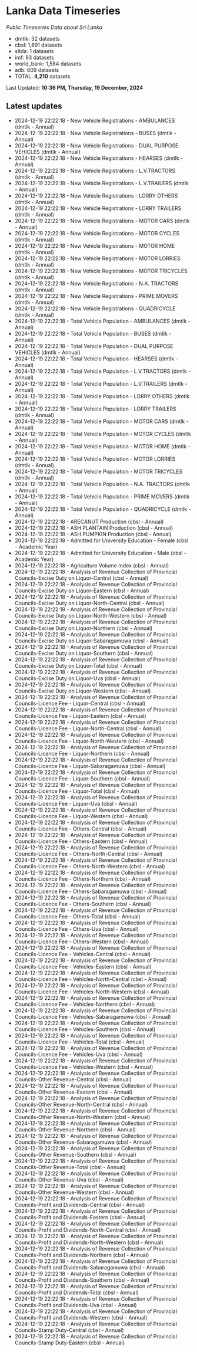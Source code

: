 # Lanka Data Timeseries
*Public Timeseries Data about Sri Lanka*

* dmtlk: 32 datasets
* cbsl: 1,891 datasets
* sltda: 1 datasets
* imf: 93 datasets
* world_bank: 1,584 datasets
* adb: 609 datasets
* TOTAL: **4,210** datasets

Last Updated: **10:36 PM, Thursday, 19 December, 2024**

## Latest updates

* 2024-12-19 22:22:18 - New Vehicle Registrations - AMBULANCES (dmtlk - Annual)
* 2024-12-19 22:22:18 - New Vehicle Registrations - BUSES (dmtlk - Annual)
* 2024-12-19 22:22:18 - New Vehicle Registrations - DUAL PURPOSE VEHICLES (dmtlk - Annual)
* 2024-12-19 22:22:18 - New Vehicle Registrations - HEARSES (dmtlk - Annual)
* 2024-12-19 22:22:18 - New Vehicle Registrations - L.V.TRACTORS (dmtlk - Annual)
* 2024-12-19 22:22:18 - New Vehicle Registrations - L.V.TRAILERS (dmtlk - Annual)
* 2024-12-19 22:22:18 - New Vehicle Registrations - LORRY OTHERS (dmtlk - Annual)
* 2024-12-19 22:22:18 - New Vehicle Registrations - LORRY TRAILERS (dmtlk - Annual)
* 2024-12-19 22:22:18 - New Vehicle Registrations - MOTOR CARS (dmtlk - Annual)
* 2024-12-19 22:22:18 - New Vehicle Registrations - MOTOR CYCLES (dmtlk - Annual)
* 2024-12-19 22:22:18 - New Vehicle Registrations - MOTOR HOME (dmtlk - Annual)
* 2024-12-19 22:22:18 - New Vehicle Registrations - MOTOR LORRIES (dmtlk - Annual)
* 2024-12-19 22:22:18 - New Vehicle Registrations - MOTOR TRICYCLES (dmtlk - Annual)
* 2024-12-19 22:22:18 - New Vehicle Registrations - N.A. TRACTORS (dmtlk - Annual)
* 2024-12-19 22:22:18 - New Vehicle Registrations - PRIME MOVERS (dmtlk - Annual)
* 2024-12-19 22:22:18 - New Vehicle Registrations - QUADRICYCLE (dmtlk - Annual)
* 2024-12-19 22:22:18 - Total Vehicle Population - AMBULANCES (dmtlk - Annual)
* 2024-12-19 22:22:18 - Total Vehicle Population - BUSES (dmtlk - Annual)
* 2024-12-19 22:22:18 - Total Vehicle Population - DUAL PURPOSE VEHICLES (dmtlk - Annual)
* 2024-12-19 22:22:18 - Total Vehicle Population - HEARSES (dmtlk - Annual)
* 2024-12-19 22:22:18 - Total Vehicle Population - L.V.TRACTORS (dmtlk - Annual)
* 2024-12-19 22:22:18 - Total Vehicle Population - L.V.TRAILERS (dmtlk - Annual)
* 2024-12-19 22:22:18 - Total Vehicle Population - LORRY OTHERS (dmtlk - Annual)
* 2024-12-19 22:22:18 - Total Vehicle Population - LORRY TRAILERS (dmtlk - Annual)
* 2024-12-19 22:22:18 - Total Vehicle Population - MOTOR CARS (dmtlk - Annual)
* 2024-12-19 22:22:18 - Total Vehicle Population - MOTOR CYCLES (dmtlk - Annual)
* 2024-12-19 22:22:18 - Total Vehicle Population - MOTOR HOME (dmtlk - Annual)
* 2024-12-19 22:22:18 - Total Vehicle Population - MOTOR LORRIES (dmtlk - Annual)
* 2024-12-19 22:22:18 - Total Vehicle Population - MOTOR TRICYCLES (dmtlk - Annual)
* 2024-12-19 22:22:18 - Total Vehicle Population - N.A. TRACTORS (dmtlk - Annual)
* 2024-12-19 22:22:18 - Total Vehicle Population - PRIME MOVERS (dmtlk - Annual)
* 2024-12-19 22:22:18 - Total Vehicle Population - QUADRICYCLE (dmtlk - Annual)
* 2024-12-19 22:22:18 - ARECANUT Production (cbsl - Annual)
* 2024-12-19 22:22:18 - ASH PLANTAIN Production (cbsl - Annual)
* 2024-12-19 22:22:18 - ASH PUMPKIN Production (cbsl - Annual)
* 2024-12-19 22:22:18 - Admitted for University Education - Female (cbsl - Academic Year)
* 2024-12-19 22:22:18 - Admitted for University Education - Male (cbsl - Academic Year)
* 2024-12-19 22:22:18 - Agriculture Volume Index (cbsl - Annual)
* 2024-12-19 22:22:18 - Analysis of Revenue Collection of Provincial Councils-Excise Duty on Liquor-Central (cbsl - Annual)
* 2024-12-19 22:22:18 - Analysis of Revenue Collection of Provincial Councils-Excise Duty on Liquor-Eastern (cbsl - Annual)
* 2024-12-19 22:22:18 - Analysis of Revenue Collection of Provincial Councils-Excise Duty on Liquor-North-Central (cbsl - Annual)
* 2024-12-19 22:22:18 - Analysis of Revenue Collection of Provincial Councils-Excise Duty on Liquor-North-Western (cbsl - Annual)
* 2024-12-19 22:22:18 - Analysis of Revenue Collection of Provincial Councils-Excise Duty on Liquor-Northern (cbsl - Annual)
* 2024-12-19 22:22:18 - Analysis of Revenue Collection of Provincial Councils-Excise Duty on Liquor-Sabaragamuwa (cbsl - Annual)
* 2024-12-19 22:22:18 - Analysis of Revenue Collection of Provincial Councils-Excise Duty on Liquor-Southern (cbsl - Annual)
* 2024-12-19 22:22:18 - Analysis of Revenue Collection of Provincial Councils-Excise Duty on Liquor-Total (cbsl - Annual)
* 2024-12-19 22:22:18 - Analysis of Revenue Collection of Provincial Councils-Excise Duty on Liquor-Uva (cbsl - Annual)
* 2024-12-19 22:22:18 - Analysis of Revenue Collection of Provincial Councils-Excise Duty on Liquor-Western (cbsl - Annual)
* 2024-12-19 22:22:18 - Analysis of Revenue Collection of Provincial Councils-Licence Fee - Liquor-Central (cbsl - Annual)
* 2024-12-19 22:22:18 - Analysis of Revenue Collection of Provincial Councils-Licence Fee - Liquor-Eastern (cbsl - Annual)
* 2024-12-19 22:22:18 - Analysis of Revenue Collection of Provincial Councils-Licence Fee - Liquor-North-Central (cbsl - Annual)
* 2024-12-19 22:22:18 - Analysis of Revenue Collection of Provincial Councils-Licence Fee - Liquor-North-Western (cbsl - Annual)
* 2024-12-19 22:22:18 - Analysis of Revenue Collection of Provincial Councils-Licence Fee - Liquor-Northern (cbsl - Annual)
* 2024-12-19 22:22:18 - Analysis of Revenue Collection of Provincial Councils-Licence Fee - Liquor-Sabaragamuwa (cbsl - Annual)
* 2024-12-19 22:22:18 - Analysis of Revenue Collection of Provincial Councils-Licence Fee - Liquor-Southern (cbsl - Annual)
* 2024-12-19 22:22:18 - Analysis of Revenue Collection of Provincial Councils-Licence Fee - Liquor-Total (cbsl - Annual)
* 2024-12-19 22:22:18 - Analysis of Revenue Collection of Provincial Councils-Licence Fee - Liquor-Uva (cbsl - Annual)
* 2024-12-19 22:22:18 - Analysis of Revenue Collection of Provincial Councils-Licence Fee - Liquor-Western (cbsl - Annual)
* 2024-12-19 22:22:18 - Analysis of Revenue Collection of Provincial Councils-Licence Fee - Others-Central (cbsl - Annual)
* 2024-12-19 22:22:18 - Analysis of Revenue Collection of Provincial Councils-Licence Fee - Others-Eastern (cbsl - Annual)
* 2024-12-19 22:22:18 - Analysis of Revenue Collection of Provincial Councils-Licence Fee - Others-North-Central (cbsl - Annual)
* 2024-12-19 22:22:18 - Analysis of Revenue Collection of Provincial Councils-Licence Fee - Others-North-Western (cbsl - Annual)
* 2024-12-19 22:22:18 - Analysis of Revenue Collection of Provincial Councils-Licence Fee - Others-Northern (cbsl - Annual)
* 2024-12-19 22:22:18 - Analysis of Revenue Collection of Provincial Councils-Licence Fee - Others-Sabaragamuwa (cbsl - Annual)
* 2024-12-19 22:22:18 - Analysis of Revenue Collection of Provincial Councils-Licence Fee - Others-Southern (cbsl - Annual)
* 2024-12-19 22:22:18 - Analysis of Revenue Collection of Provincial Councils-Licence Fee - Others-Total (cbsl - Annual)
* 2024-12-19 22:22:18 - Analysis of Revenue Collection of Provincial Councils-Licence Fee - Others-Uva (cbsl - Annual)
* 2024-12-19 22:22:18 - Analysis of Revenue Collection of Provincial Councils-Licence Fee - Others-Western (cbsl - Annual)
* 2024-12-19 22:22:18 - Analysis of Revenue Collection of Provincial Councils-Licence Fee - Vehicles-Central (cbsl - Annual)
* 2024-12-19 22:22:18 - Analysis of Revenue Collection of Provincial Councils-Licence Fee - Vehicles-Eastern (cbsl - Annual)
* 2024-12-19 22:22:18 - Analysis of Revenue Collection of Provincial Councils-Licence Fee - Vehicles-North-Central (cbsl - Annual)
* 2024-12-19 22:22:18 - Analysis of Revenue Collection of Provincial Councils-Licence Fee - Vehicles-North-Western (cbsl - Annual)
* 2024-12-19 22:22:18 - Analysis of Revenue Collection of Provincial Councils-Licence Fee - Vehicles-Northern (cbsl - Annual)
* 2024-12-19 22:22:18 - Analysis of Revenue Collection of Provincial Councils-Licence Fee - Vehicles-Sabaragamuwa (cbsl - Annual)
* 2024-12-19 22:22:18 - Analysis of Revenue Collection of Provincial Councils-Licence Fee - Vehicles-Southern (cbsl - Annual)
* 2024-12-19 22:22:18 - Analysis of Revenue Collection of Provincial Councils-Licence Fee - Vehicles-Total (cbsl - Annual)
* 2024-12-19 22:22:18 - Analysis of Revenue Collection of Provincial Councils-Licence Fee - Vehicles-Uva (cbsl - Annual)
* 2024-12-19 22:22:18 - Analysis of Revenue Collection of Provincial Councils-Licence Fee - Vehicles-Western (cbsl - Annual)
* 2024-12-19 22:22:18 - Analysis of Revenue Collection of Provincial Councils-Other Revenue-Central (cbsl - Annual)
* 2024-12-19 22:22:18 - Analysis of Revenue Collection of Provincial Councils-Other Revenue-Eastern (cbsl - Annual)
* 2024-12-19 22:22:18 - Analysis of Revenue Collection of Provincial Councils-Other Revenue-North-Central (cbsl - Annual)
* 2024-12-19 22:22:18 - Analysis of Revenue Collection of Provincial Councils-Other Revenue-North-Western (cbsl - Annual)
* 2024-12-19 22:22:18 - Analysis of Revenue Collection of Provincial Councils-Other Revenue-Northern (cbsl - Annual)
* 2024-12-19 22:22:18 - Analysis of Revenue Collection of Provincial Councils-Other Revenue-Sabaragamuwa (cbsl - Annual)
* 2024-12-19 22:22:18 - Analysis of Revenue Collection of Provincial Councils-Other Revenue-Southern (cbsl - Annual)
* 2024-12-19 22:22:18 - Analysis of Revenue Collection of Provincial Councils-Other Revenue-Total (cbsl - Annual)
* 2024-12-19 22:22:18 - Analysis of Revenue Collection of Provincial Councils-Other Revenue-Uva (cbsl - Annual)
* 2024-12-19 22:22:18 - Analysis of Revenue Collection of Provincial Councils-Other Revenue-Western (cbsl - Annual)
* 2024-12-19 22:22:18 - Analysis of Revenue Collection of Provincial Councils-Profit and Dividends-Central (cbsl - Annual)
* 2024-12-19 22:22:18 - Analysis of Revenue Collection of Provincial Councils-Profit and Dividends-Eastern (cbsl - Annual)
* 2024-12-19 22:22:18 - Analysis of Revenue Collection of Provincial Councils-Profit and Dividends-North-Central (cbsl - Annual)
* 2024-12-19 22:22:18 - Analysis of Revenue Collection of Provincial Councils-Profit and Dividends-North-Western (cbsl - Annual)
* 2024-12-19 22:22:18 - Analysis of Revenue Collection of Provincial Councils-Profit and Dividends-Northern (cbsl - Annual)
* 2024-12-19 22:22:18 - Analysis of Revenue Collection of Provincial Councils-Profit and Dividends-Sabaragamuwa (cbsl - Annual)
* 2024-12-19 22:22:18 - Analysis of Revenue Collection of Provincial Councils-Profit and Dividends-Southern (cbsl - Annual)
* 2024-12-19 22:22:18 - Analysis of Revenue Collection of Provincial Councils-Profit and Dividends-Total (cbsl - Annual)
* 2024-12-19 22:22:18 - Analysis of Revenue Collection of Provincial Councils-Profit and Dividends-Uva (cbsl - Annual)
* 2024-12-19 22:22:18 - Analysis of Revenue Collection of Provincial Councils-Profit and Dividends-Western (cbsl - Annual)
* 2024-12-19 22:22:18 - Analysis of Revenue Collection of Provincial Councils-Stamp Duty-Central (cbsl - Annual)
* 2024-12-19 22:22:18 - Analysis of Revenue Collection of Provincial Councils-Stamp Duty-Eastern (cbsl - Annual)